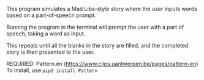 This program simulates a Mad Libs-style story where the user inputs words based on a part-of-speech prompt.

Running the program in the terminal will prompt the user with a part of speech, taking a word as input.

This repeats until all the blanks in the story are filled, and the completed story is then presented to the user.

REQUIRED: Pattern.en (https://www.clips.uantwerpen.be/pages/pattern-en)
          To install, use `pip3 install Pattern`